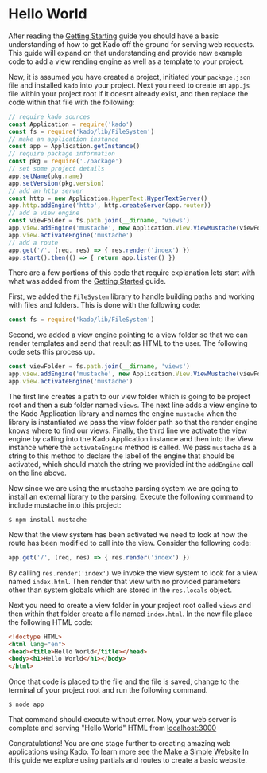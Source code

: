 # Hello World

After reading the [Getting Starting](GettingStarted.md) guide you should have a
basic understanding of how to get Kado off the ground for serving web requests.
This guide will expand on that understanding and provide new example code to
add a view rending engine as well as a template to your project.

Now, it is assumed you have created a project, initiated your `package.json`
file and installed `kado` into your project. Next you need to create an `app.js`
file within your project root if it doesnt already exist, and then replace the
code within that file with the following:

```js
// require kado sources
const Application = require('kado')
const fs = require('kado/lib/FileSystem')
// make an application instance
const app = Application.getInstance()
// require package information
const pkg = require('./package')
// set some project details
app.setName(pkg.name)
app.setVersion(pkg.version)
// add an http server
const http = new Application.HyperText.HyperTextServer()
app.http.addEngine('http', http.createServer(app.router))
// add a view engine
const viewFolder = fs.path.join(__dirname, 'views')
app.view.addEngine('mustache', new Application.View.ViewMustache(viewFolder))
app.view.activateEngine('mustache')
// add a route
app.get('/', (req, res) => { res.render('index') })
app.start().then(() => { return app.listen() })
```

There are a few portions of this code that require explanation lets start with
what was added from the [Getting Started](GettingStarted.md) guide.

First, we added the `FileSystem` library to handle building paths and working
with files and folders. This is done with the following code:

```js
const fs = require('kado/lib/FileSystem')
```

Second, we added a view engine pointing to a view folder so that we can render
templates and send that result as HTML to the user. The following code sets
this process up.

```js
const viewFolder = fs.path.join(__dirname, 'views')
app.view.addEngine('mustache', new Application.View.ViewMustache(viewFolder))
app.view.activateEngine('mustache')
```

The first line creates a path to our view folder which is going to be project
root and then a sub folder named `views`. The next line adds a view engine to
the Kado Application library and names the engine `mustache` when the library
is instantiated we pass the view folder path so that the render engine knows
where to find our views. Finally, the third line we activate the view engine
by calling into the Kado Application instance and then into the View instance
where the `activateEngine` method is called. We pass `mustache` as a string to
this method to declare the label of the engine that should be activated, which
should match the string we provided int the `addEngine` call on the line above.

Now since we are using the mustache parsing system we are going to install an
external library to the parsing. Execute the following command to include
mustache into this project:

```
$ npm install mustache
```

Now that the view system has been activated we need to look at how the route has
been modified to call into the view. Consider the following code:

```js
app.get('/', (req, res) => { res.render('index') })
```

By calling `res.render('index')` we invoke the view system to look for a view
named `index.html`. Then render that view with no provided parameters other
than system globals which are stored in the `res.locals` object.

Next you need to create a view folder in your project root called `views` and
then within that folder create a file named `index.html`. In the new file
place the following HTML code:

```html
<!doctype HTML>
<html lang="en">
<head><title>Hello World</title></head>
<body><h1>Hello World</h1></body>
</html>
```

Once that code is placed to the file and the file is saved, change to the
terminal of your project root and run the following command.

```
$ node app
```

That command should execute without error. Now, your
web server is complete and serving "Hello World" HTML from
[localhost:3000](http://localhost:3000)

Congratulations! You are one stage further to creating amazing web applications
using Kado. To learn more see the [Make a Simple Website](MakeSimpleWebsite.md)
In this guide we explore using partials and routes to create a basic website.
